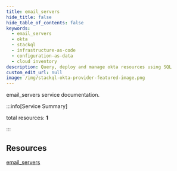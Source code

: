 ```yaml
---
title: email_servers
hide_title: false
hide_table_of_contents: false
keywords:
  - email_servers
  - okta
  - stackql
  - infrastructure-as-code
  - configuration-as-data
  - cloud inventory
description: Query, deploy and manage okta resources using SQL
custom_edit_url: null
image: /img/stackql-okta-provider-featured-image.png
---
```


email_servers service documentation.

:::info[Service Summary]

total resources: __1__  

:::

## Resources
<div class="row">
<div class="providerDocColumn">
<a href="/services/email_servers/email_servers/">email_servers</a>
</div>
<div class="providerDocColumn">

</div>
</div>
